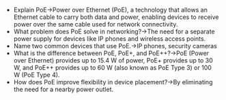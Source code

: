 - Explain PoE→Power over Ethernet (PoE), a technology that allows an Ethernet cable to carry both data and power, enabling devices to receive power over the same cable used for network connectivity.
- What problem does PoE solve in networking?→The need for a separate power supply for devices like IP phones and wireless access points.
- Name two common devices that use PoE.→IP phones, security cameras
- What is the difference between PoE, PoE+, and PoE++?→PoE (Power over Ethernet) provides up to 15.4 W of power, PoE+ provides up to 30 W, and PoE++ provides up to 60 W (also known as PoE Type 3) or 100 W (PoE Type 4).
- How does PoE improve flexibility in device placement?→By eliminating the need for a nearby power outlet.
